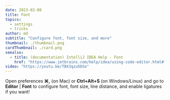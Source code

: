 ```yaml
---
date: 2023-02-08
title: Font
topics:
  - settings
  - tricks
author: md
subtitle: "Configure font, font size, and more"
thumbnail: ./thumbnail.png
cardThumbnail: ./card.png
seealso:
  - title: (documentation) IntelliJ IDEA Help - Font
    href: "https://www.jetbrains.com/help/idea/using-code-editor.html#font"
video: "https://youtu.be/TBX3qzu5DSo"
---
```


Open preferences **⌘,** (on Mac) or **Ctrl+Alt+S** (on Windows/Linux) and go to **Editor** | **Font** to configure font, font size, line distance, and enable ligatures if you want!
